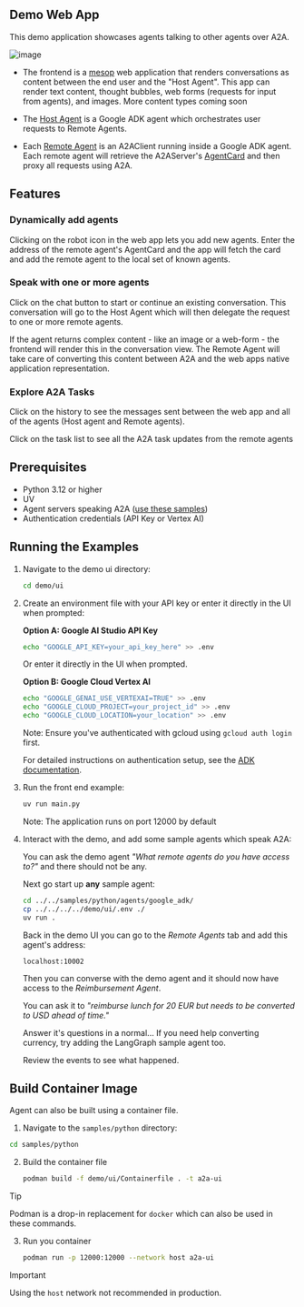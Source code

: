 ## Demo Web App

This demo application showcases agents talking to other agents over A2A.

![image](./a2a_demo_arch.png)

- The frontend is a [mesop](https://github.com/mesop-dev/mesop) web application that renders conversations as content between the end user and the "Host Agent". This app can render text content, thought bubbles, web forms (requests for input from agents), and images. More content types coming soon

- The [Host Agent](/samples/python/hosts/multiagent/host_agent.py) is a Google ADK agent which orchestrates user requests to Remote Agents.

- Each [Remote Agent](/samples/python/hosts/multiagent/remote_agent_connection.py) is an A2AClient running inside a Google ADK agent. Each remote agent will retrieve the A2AServer's [AgentCard](https://google.github.io/A2A/#documentation?id=agent-card) and then proxy all requests using A2A.

## Features

<need quick gif>

### Dynamically add agents

Clicking on the robot icon in the web app lets you add new agents. Enter the address of the remote agent's AgentCard and the app will fetch the card and add the remote agent to the local set of known agents.

### Speak with one or more agents

Click on the chat button to start or continue an existing conversation. This conversation will go to the Host Agent which will then delegate the request to one or more remote agents.

If the agent returns complex content - like an image or a web-form - the frontend will render this in the conversation view. The Remote Agent will take care of converting this content between A2A and the web apps native application representation.

### Explore A2A Tasks

Click on the history to see the messages sent between the web app and all of the agents (Host agent and Remote agents).

Click on the task list to see all the A2A task updates from the remote agents

## Prerequisites

- Python 3.12 or higher
- UV
- Agent servers speaking A2A ([use these samples](/samples/python/agents/README.md))
- Authentication credentials (API Key or Vertex AI)

## Running the Examples

1. Navigate to the demo ui directory:
   ```bash
   cd demo/ui
   ```
2. Create an environment file with your API key or enter it directly in the UI when prompted:

   **Option A: Google AI Studio API Key**

   ```bash
   echo "GOOGLE_API_KEY=your_api_key_here" >> .env
   ```

   Or enter it directly in the UI when prompted.

   **Option B: Google Cloud Vertex AI**

   ```bash
   echo "GOOGLE_GENAI_USE_VERTEXAI=TRUE" >> .env
   echo "GOOGLE_CLOUD_PROJECT=your_project_id" >> .env
   echo "GOOGLE_CLOUD_LOCATION=your_location" >> .env
   ```

   Note: Ensure you've authenticated with gcloud using `gcloud auth login` first.

   For detailed instructions on authentication setup, see the [ADK documentation](https://google.github.io/adk-docs/get-started/quickstart/#set-up-the-model).

3. Run the front end example:

   ```bash
   uv run main.py
   ```

   Note: The application runs on port 12000 by default

4. Interact with the demo, and add some sample agents which speak A2A:

   You can ask the demo agent _"What remote agents do you have access to?"_
   and there should not be any.

   Next go start up **any** sample agent:

   ```bash
   cd ../../samples/python/agents/google_adk/
   cp ../../../../demo/ui/.env ./
   uv run .
   ```

   Back in the demo UI you can go to the _Remote Agents_ tab and add this agent's address:

   ```
   localhost:10002
   ```

   Then you can converse with the demo agent and it should now have access to the _Reimbursement Agent_.

   You can ask it to _"reimburse lunch for 20 EUR but needs to be converted to USD ahead of time."_

   Answer it's questions in a normal... If you need help converting currency, try adding the LangGraph sample agent too.

   Review the events to see what happened.

## Build Container Image

Agent can also be built using a container file.

1. Navigate to the `samples/python` directory:

  ```bash
  cd samples/python
  ```

2. Build the container file

    ```bash
    podman build -f demo/ui/Containerfile . -t a2a-ui
    ```

> [!Tip]  
> Podman is a drop-in replacement for `docker` which can also be used in these commands.

3. Run you container

    ```bash
    podman run -p 12000:12000 --network host a2a-ui
    ```

> [!Important]  
> Using the `host` network not recommended in production.

